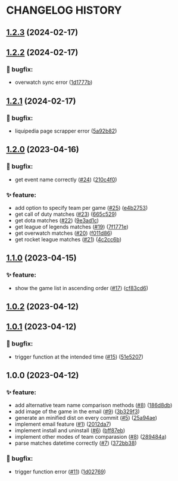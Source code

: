 # CHANGELOG HISTORY

## [1.2.3](https://github.com/lucasvtiradentes/esports-notifier/compare/v1.2.2...v1.2.3) (2024-02-17)

## [1.2.2](https://github.com/lucasvtiradentes/esports-notifier/compare/v1.2.1...v1.2.2) (2024-02-17)


### 🐛 bugfix:

* overwatch sync error ([1d1777b](https://github.com/lucasvtiradentes/esports-notifier/commit/1d1777be5f30a7a2d91d0b4e215cd51b852db126))

## [1.2.1](https://github.com/lucasvtiradentes/esports-notifier/compare/v1.2.0...v1.2.1) (2024-02-17)


### 🐛 bugfix:

* liquipedia page scrapper error ([5a92b82](https://github.com/lucasvtiradentes/esports-notifier/commit/5a92b82c18a49d60ef224d16372ee719bbd27adf))

## [1.2.0](https://github.com/lucasvtiradentes/esports-notifier/compare/v1.1.0...v1.2.0) (2023-04-16)


### 🐛 bugfix:

* get event name correctly ([#24](https://github.com/lucasvtiradentes/esports-notifier/issues/24)) ([210c4f0](https://github.com/lucasvtiradentes/esports-notifier/commit/210c4f0ddedb4efbcfa784ac132947772f7fec5c))


### ✨ feature:

* add option to specify team per game ([#25](https://github.com/lucasvtiradentes/esports-notifier/issues/25)) ([e4b2753](https://github.com/lucasvtiradentes/esports-notifier/commit/e4b27537245165a431df19d80dab2785f97a8b77))
* get call of duty matches ([#23](https://github.com/lucasvtiradentes/esports-notifier/issues/23)) ([665c529](https://github.com/lucasvtiradentes/esports-notifier/commit/665c529fd2ffce19e3c8c17d1b07c2e0b921402f))
* get dota matches ([#22](https://github.com/lucasvtiradentes/esports-notifier/issues/22)) ([9e3ad1c](https://github.com/lucasvtiradentes/esports-notifier/commit/9e3ad1ced4b62482283b8d12930826e332a8dbc3))
* get league of legends matches ([#19](https://github.com/lucasvtiradentes/esports-notifier/issues/19)) ([7f1771e](https://github.com/lucasvtiradentes/esports-notifier/commit/7f1771e9dba3cd10b2bf2b24debed059ffbf1083))
* get overwatch matches ([#20](https://github.com/lucasvtiradentes/esports-notifier/issues/20)) ([f011d86](https://github.com/lucasvtiradentes/esports-notifier/commit/f011d860f596362b969d6fc5babc9c9f116d10ef))
* get rocket league matches ([#21](https://github.com/lucasvtiradentes/esports-notifier/issues/21)) ([4c2cc6b](https://github.com/lucasvtiradentes/esports-notifier/commit/4c2cc6b31778458c598c6725fe0b74d4e5915ebe))

## [1.1.0](https://github.com/lucasvtiradentes/esports-notifier/compare/v1.0.2...v1.1.0) (2023-04-15)


### ✨ feature:

* show the game list in ascending order ([#17](https://github.com/lucasvtiradentes/esports-notifier/issues/17)) ([cf83cd6](https://github.com/lucasvtiradentes/esports-notifier/commit/cf83cd679665b0fd9484f3dc51cbe280a65ae69b))

## [1.0.2](https://github.com/lucasvtiradentes/esports-notifier/compare/v1.0.1...v1.0.2) (2023-04-12)

## [1.0.1](https://github.com/lucasvtiradentes/esports-notifier/compare/v1.0.0...v1.0.1) (2023-04-12)


### 🐛 bugfix:

* trigger function at the intended time ([#15](https://github.com/lucasvtiradentes/esports-notifier/issues/15)) ([51e5207](https://github.com/lucasvtiradentes/esports-notifier/commit/51e5207ded1fa114256f076f0265a7800705962d))

## 1.0.0 (2023-04-12)


### ✨ feature:

* add alternative team name comparison methods ([#8](https://github.com/lucasvtiradentes/esports-notifier/issues/8)) ([186d8db](https://github.com/lucasvtiradentes/esports-notifier/commit/186d8db1ced9c9a5ac212ac7527382179bfc10cc))
* add image of the game in the email ([#9](https://github.com/lucasvtiradentes/esports-notifier/issues/9)) ([3b329f3](https://github.com/lucasvtiradentes/esports-notifier/commit/3b329f370b0cf2506f631c2006dac5b034da909c))
* generate an minified dist on every commit ([#5](https://github.com/lucasvtiradentes/esports-notifier/issues/5)) ([25a94ae](https://github.com/lucasvtiradentes/esports-notifier/commit/25a94ae38fd5c4dc6af160e9962b3a6463829482))
* implement email feature ([#1](https://github.com/lucasvtiradentes/esports-notifier/issues/1)) ([2012da7](https://github.com/lucasvtiradentes/esports-notifier/commit/2012da7b2bc1da09c4a29905736a6bd4761e8a33))
* implement install and uninstall ([#6](https://github.com/lucasvtiradentes/esports-notifier/issues/6)) ([bff87eb](https://github.com/lucasvtiradentes/esports-notifier/commit/bff87eb6afa9be5bf0f611e8010fb9b6893411dd))
* implement other modes of team comparasion ([#8](https://github.com/lucasvtiradentes/esports-notifier/issues/8)) ([289484a](https://github.com/lucasvtiradentes/esports-notifier/commit/289484a5726c1965345b2858b00f59ed8079327b))
* parse matches datetime correctly ([#7](https://github.com/lucasvtiradentes/esports-notifier/issues/7)) ([372bb38](https://github.com/lucasvtiradentes/esports-notifier/commit/372bb387d3333ecb05640962608df9b88062b22f))


### 🐛 bugfix:

* trigger function error ([#11](https://github.com/lucasvtiradentes/esports-notifier/issues/11)) ([1d02769](https://github.com/lucasvtiradentes/esports-notifier/commit/1d027694ea3cee32a0dd7646a89fa2c1670f45bb))
